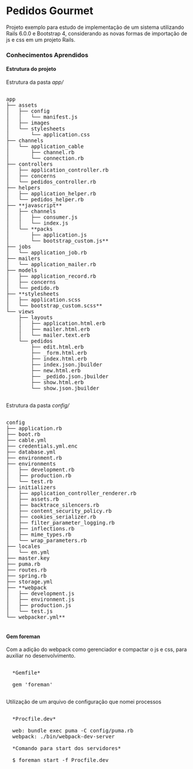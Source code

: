 # Pedidos Gourmet

Projeto exemplo para estudo de implementação de um sistema utilizando Rails 6.0.0 e Bootstrap 4, considerando as novas formas de importação de js e css em um projeto Rails.

### Conhecimentos Aprendidos

#### Estrutura do projeto

Estrutura da pasta *app/*

<pre>

app
├── assets
│   ├── config
│   │   └── manifest.js
│   ├── images
│   └── stylesheets
│       └── application.css
├── channels
│   └── application_cable
│       ├── channel.rb
│       └── connection.rb
├── controllers
│   ├── application_controller.rb
│   ├── concerns
│   └── pedidos_controller.rb
├── helpers
│   ├── application_helper.rb
│   └── pedidos_helper.rb
├── **javascript**
│   ├── channels
│   │   ├── consumer.js
│   │   └── index.js
│   └── **packs
│       ├── application.js
│       └── bootstrap_custom.js**
├── jobs
│   └── application_job.rb
├── mailers
│   └── application_mailer.rb
├── models
│   ├── application_record.rb
│   ├── concerns
│   └── pedido.rb
├── **stylesheets
│   ├── application.scss
│   └── bootstrap_custom.scss**
└── views
    ├── layouts
    │   ├── application.html.erb
    │   ├── mailer.html.erb
    │   └── mailer.text.erb
    └── pedidos
        ├── edit.html.erb
        ├── _form.html.erb
        ├── index.html.erb
        ├── index.json.jbuilder
        ├── new.html.erb
        ├── _pedido.json.jbuilder
        ├── show.html.erb
        └── show.json.jbuilder
        
</pre>

Estrutura da pasta *config/*

<pre>

config
├── application.rb
├── boot.rb
├── cable.yml
├── credentials.yml.enc
├── database.yml
├── environment.rb
├── environments
│   ├── development.rb
│   ├── production.rb
│   └── test.rb
├── initializers
│   ├── application_controller_renderer.rb
│   ├── assets.rb
│   ├── backtrace_silencers.rb
│   ├── content_security_policy.rb
│   ├── cookies_serializer.rb
│   ├── filter_parameter_logging.rb
│   ├── inflections.rb
│   ├── mime_types.rb
│   └── wrap_parameters.rb
├── locales
│   └── en.yml
├── master.key
├── puma.rb
├── routes.rb
├── spring.rb
├── storage.yml
├── **webpack
│   ├── development.js
│   ├── environment.js
│   ├── production.js
│   └── test.js
└── webpacker.yml**

</pre>

#### Gem foreman

Com a adição do webpack como gerenciador e compactar o js e css, para auxiliar no desenvolvimento.

<pre>

  *Gemfile*
  
  gem 'foreman'
  
</pre>

Utilização de um arquivo de configuração que nomei processos

<pre>

  *Procfile.dev*
  
  web: bundle exec puma -C config/puma.rb
  webpack: ./bin/webpack-dev-server
  
  *Comando para start dos servidores*
  
  $ foreman start -f Procfile.dev

</pre>


